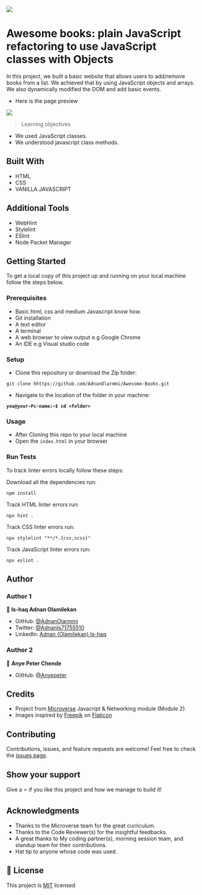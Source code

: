 ![](https://img.shields.io/badge/Microverse-blueviolet)

# Awesome books: plain JavaScript refactoring to use JavaScript classes with Objects

In this project, we built a basic website that allows users to add/remove books from a list. We achieved that by using JavaScript objects and arrays. We also dynamically modified the DOM and add basic events.

- Here is the page preview

<p>
 <img src="Images/mobileclass.gif" />
</p>

> Learning objectives

- We used JavaScript classes.
- We understood javascript class methods.

## Built With

- HTML
- CSS
- VANILLA JAVASCRIPT

## Additional Tools

- WebHint
- Stylelint
- ESlint
- Node Packet Manager

## Getting Started

To get a local copy of this project up and running on your local machine follow the steps below.

### Prerequisites

- Basic html, css and medium Javascript know how.
- Git installation
- A text editor
- A terminal
- A web browser to view output e.g Google Chrome
- An IDE e.g Visual studio code

### Setup

- Clone this repository or download the Zip folder:

```
git clone hhttps://github.com/AdnanOlarmmi/Awesome-Books.git
```

- Navigate to the location of the folder in your machine:

**`you@your-Pc-name:~$ cd <folder>`**

### Usage

- After Cloning this repo to your local machine
- Open the `index.html` in your browser

### Run Tests

To track linter errors locally follow these steps:

Download all the dependencies run:

```
npm install
```

Track HTML linter errors run:

```
npx hint .
```

Track CSS linter errors run:

```
npx stylelint "**/*.{css,scss}"
```

Track JavaScript linter errors run:

```
npx eslint .
```

## Author

### Author 1

👤 **Is-haq Adnan Olamilekan**

- GitHub: [@AdnanOlarmmi](https://github.com/adnanolarmmi)
- Twitter: [@AdnanIs71755510](https://twitter.com/AdnanIs71755510)
- LinkedIn: [Adnan (Olamilekan) Is-haq](https://linkedin.com/in/adnan-is-haq-olamilekan)

### Author 2

👤 **Anye Peter Chende**

- GitHub: [@Anyepeter](https://github.com/anyepeter)

## Credits

- Project from [Microverse](https://bit.ly/MicroverseTN) Javacript & Networking module (Module 2)
- Images inspired by [Freepik](https://www.freepik.com/?_gl=1*10wse9k*test_ga*MjAwMzExMTA0OS4xNjYzNTc3NjMz*test_ga_523JXC6VL7*MTY2MzU3NzYzNS4xLjEuMTY2MzU3NzY2NC4zMS4wLjA.*fp_ga*MjAwMzExMTA0OS4xNjYzNTc3NjMz*fp_ga_1ZY8468CQB*MTY2MzU3NzYzNS4xLjEuMTY2MzU3NzY2NC4zMS4wLjA.) on [Flaticon](https://www.flaticon.com/free-icons/book-stack)

## Contributing

Contributions, issues, and feature requests are welcome!
Feel free to check the [issues page](https://github.com/AdnanOlarmmi/Awesome-Books/issues).

## Show your support

Give a ⭐️ if you like this project and how we manage to build it!

## Acknowledgments

- Thanks to the Microverse team for the great curriculum.
- Thanks to the Code Reviewer(s) for the insightful feedbacks.
- A great thanks to My coding partner(s), morning session team, and standup team for their contributions.
- Hat tip to anyone whose code was used.

## 📝 License

This project is [MIT](MIT.md) licensed
